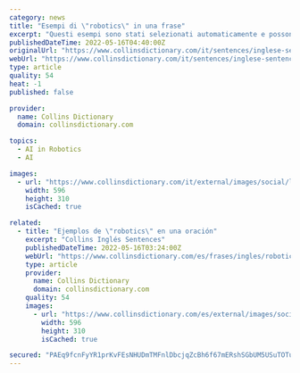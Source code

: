 ```yaml
---
category: news
title: "Esempi di \"robotics\" in una frase"
excerpt: "Questi esempi sono stati selezionati automaticamente e possono contenere contenuti sensibili. We welcome feedback: report an example sentence to the Collins team. Leggi tutto ... They want the Government to act on the growth in artificial intelligence and robotics."
publishedDateTime: 2022-05-16T04:40:00Z
originalUrl: "https://www.collinsdictionary.com/it/sentences/inglese-sentences/robotics"
webUrl: "https://www.collinsdictionary.com/it/sentences/inglese-sentences/robotics"
type: article
quality: 54
heat: -1
published: false

provider:
  name: Collins Dictionary
  domain: collinsdictionary.com

topics:
  - AI in Robotics
  - AI

images:
  - url: "https://www.collinsdictionary.com/it/external/images/social/logo-THESAURUS.png"
    width: 596
    height: 310
    isCached: true

related:
  - title: "Ejemplos de \"robotics\" en una oración"
    excerpt: "Collins Inglés Sentences"
    publishedDateTime: 2022-05-16T03:24:00Z
    webUrl: "https://www.collinsdictionary.com/es/frases/ingles/robotics"
    type: article
    provider:
      name: Collins Dictionary
      domain: collinsdictionary.com
    quality: 54
    images:
      - url: "https://www.collinsdictionary.com/es/external/images/social/logo-THESAURUS.png"
        width: 596
        height: 310
        isCached: true

secured: "PAEq9fcnFyYR1prKvFEsNHUDmTMFnlDbcjqZcBh6f67mERshSGbUM5USuTOTur1BTDrOvqKeCJhzh4AGjjARSJPivpsLd5/y03qx75ncmmfmDgdK4W8Nw6mqWNxk8pojaFaUWcd8OXFlblmTOwcINBQWFlHtmw4wh1+KoewxFUe5/dqOrODcCvZb+Lw192zAAboWiXLLGtzYbBJW1CBdEuYLR/cU61/XgdzooiDkddmtKZS2I/opUChCVuLQ8V+CvDi21XOqmQz81YdS/hft1zqAy7wx5ZJHL+m7qCZlaSnFPdWZ/B717cROs035TkRRiwyIckv0Wsq7/YY896dmLFgDFQaaoZSXY/1eqU1Ra0g=;7qELb9pf9EN14lLsObbu1w=="
---
```


